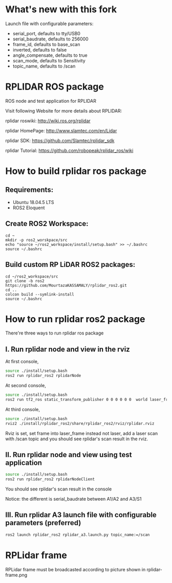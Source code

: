# What's new with this fork

Launch file with configurable parameters:

- serial_port, defaults to tty/USB0
- serial_baudrate, defaults to 256000
- frame_id, defaults to base_scan
- inverted, defaults to false
- angle_compensate, defaults to true
- scan_mode, defaults to Sensitivity
- topic_name, defaults to /scan

RPLIDAR ROS package
=====================================================================

ROS node and test application for RPLIDAR

Visit following Website for more details about RPLIDAR:

rplidar roswiki: http://wiki.ros.org/rplidar

rplidar HomePage:   http://www.slamtec.com/en/Lidar

rplidar SDK: https://github.com/Slamtec/rplidar_sdk

rplidar Tutorial:  https://github.com/robopeak/rplidar_ros/wiki

How to build rplidar ros package
=====================================================================

## Requirements:

- Ubuntu 18.04.5 LTS
- ROS2 Eloquent

## Create ROS2 Workspace:

```shell
cd ~
mkdir -p ros2_worskpace/src
echo "source ~/ros2_workspace/install/setup.bash" >> ~/.bashrc
source ~/.bashrc
```

## Build custom RP LiDAR ROS2 packages:

```shell
cd ~/ros2_workspace/src
git clone -b ros2 https://github.com/MourtazaKASSAMALY/rplidar_ros2.git
cd ..
colcon build --symlink-install
source ~/.bashrc
```

How to run rplidar ros2 package
=====================================================================
There're three ways to run rplidar ros package

I. Run rplidar node and view in the rviz
------------------------------------------------------------
At first console,
```bash
source ./install/setup.bash
ros2 run rplidar_ros2 rplidarNode 
```
At second console,
```bash
source ./install/setup.bash
ros2 run tf2_ros static_transform_publisher 0 0 0 0 0 0  world laser_frame  
```
At third console,
```bash
source ./install/setup.bash
rviz2 ./install/rplidar_ros2/share/rplidar_ros2/rviz/rplidar.rviz
```
Rviz is set, set frame into laser_frame instead not laser, add a laser scan with /scan topic and you should see rplidar's scan result in the rviz.

II. Run rplidar node and view using test application
------------------------------------------------------------
```bash
source ./install/setup.bash
ros2 run rplidar_ros2 rplidarNodeClient 
```
You should see rplidar's scan result in the console

Notice: the different is serial_baudrate between A1/A2 and A3/S1

III. Run rplidar A3 launch file with configurable parameters (preferred)
------------------------------------------------------------
```bash
ros2 launch rplidar_ros2 rplidar_a3.launch.py topic_name:=/scan
```

RPLidar frame
=====================================================================
RPLidar frame must be broadcasted according to picture shown in rplidar-frame.png
